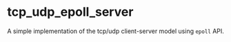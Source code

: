 # tcp_udp_epoll_server
A simple implementation of the tcp/udp client-server model using `epoll` API.
